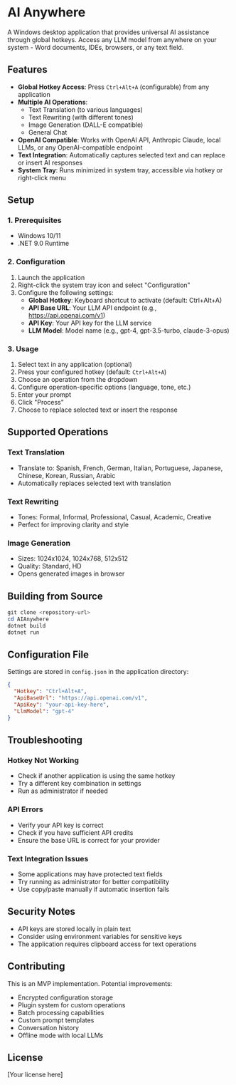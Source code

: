 # AI Anywhere

A Windows desktop application that provides universal AI assistance through global hotkeys. Access any LLM model from anywhere on your system - Word documents, IDEs, browsers, or any text field.

## Features

- **Global Hotkey Access**: Press `Ctrl+Alt+A` (configurable) from any application
- **Multiple AI Operations**:
  - Text Translation (to various languages)
  - Text Rewriting (with different tones)
  - Image Generation (DALL-E compatible)
  - General Chat
- **OpenAI Compatible**: Works with OpenAI API, Anthropic Claude, local LLMs, or any OpenAI-compatible endpoint
- **Text Integration**: Automatically captures selected text and can replace or insert AI responses
- **System Tray**: Runs minimized in system tray, accessible via hotkey or right-click menu

## Setup

### 1. Prerequisites
- Windows 10/11
- .NET 9.0 Runtime

### 2. Configuration
1. Launch the application
2. Right-click the system tray icon and select "Configuration"
3. Configure the following settings:
   - **Global Hotkey**: Keyboard shortcut to activate (default: Ctrl+Alt+A)
   - **API Base URL**: Your LLM API endpoint (e.g., https://api.openai.com/v1)
   - **API Key**: Your API key for the LLM service
   - **LLM Model**: Model name (e.g., gpt-4, gpt-3.5-turbo, claude-3-opus)

### 3. Usage
1. Select text in any application (optional)
2. Press your configured hotkey (default: `Ctrl+Alt+A`)
3. Choose an operation from the dropdown
4. Configure operation-specific options (language, tone, etc.)
5. Enter your prompt
6. Click "Process"
7. Choose to replace selected text or insert the response

## Supported Operations

### Text Translation
- Translate to: Spanish, French, German, Italian, Portuguese, Japanese, Chinese, Korean, Russian, Arabic
- Automatically replaces selected text with translation

### Text Rewriting
- Tones: Formal, Informal, Professional, Casual, Academic, Creative
- Perfect for improving clarity and style

### Image Generation
- Sizes: 1024x1024, 1024x768, 512x512
- Quality: Standard, HD
- Opens generated images in browser

## Building from Source

```powershell
git clone <repository-url>
cd AIAnywhere
dotnet build
dotnet run
```

## Configuration File

Settings are stored in `config.json` in the application directory:

```json
{
  "Hotkey": "Ctrl+Alt+A",
  "ApiBaseUrl": "https://api.openai.com/v1",
  "ApiKey": "your-api-key-here",
  "LlmModel": "gpt-4"
}
```

## Troubleshooting

### Hotkey Not Working
- Check if another application is using the same hotkey
- Try a different key combination in settings
- Run as administrator if needed

### API Errors
- Verify your API key is correct
- Check if you have sufficient API credits
- Ensure the base URL is correct for your provider

### Text Integration Issues
- Some applications may have protected text fields
- Try running as administrator for better compatibility
- Use copy/paste manually if automatic insertion fails

## Security Notes

- API keys are stored locally in plain text
- Consider using environment variables for sensitive keys
- The application requires clipboard access for text operations

## Contributing

This is an MVP implementation. Potential improvements:
- Encrypted configuration storage
- Plugin system for custom operations
- Batch processing capabilities
- Custom prompt templates
- Conversation history
- Offline mode with local LLMs

## License

[Your license here]
